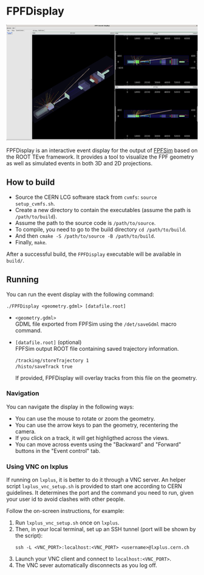 # FPFDisplay

![Example of FPFDisplay in action](numu_display.png)

FPFDisplay is an interactive event display for the output of [FPFSim](https://github.com/FPFSoftware/FPFSim) based on the ROOT TEve framework.
It provides a tool to visualize the FPF geometry as well as simulated events in both 3D and 2D projections.

## How to build

- Source the CERN LCG software stack from `cvmfs`: `source setup_cvmfs.sh`.
- Create a new directory to contain the executables (assume the path is `/path/to/build`).
- Assume the path to the source code is `/path/to/source`.
- To compile, you need to go to the build directory `cd /path/to/build`.
- And then `cmake -S /path/to/source -B /path/to/build`.
- Finally, `make`.

After a successful build, the `FPFDisplay` executable will be available in `build/`.

## Running

You can run the event display with the following command:
```
./FPFDisplay <geometry.gdml> [datafile.root]
```
- `<geometry.gdml>`  
  GDML file exported from FPFSim using the `/det/saveGdml` macro command.

- `[datafile.root]` (optional)  
  FPFSim output ROOT file containing saved trajectory information.
  ```
  /tracking/storeTrajectory 1
  /histo/saveTrack true
  ```
  If provided, FPFDisplay will overlay tracks from this file on the geometry.

### Navigation

You can navigate the display in the following ways:
- You can use the mouse to rotate or zoom the geometry. 
- You can use the arrow keys to pan the geometry, recentering the camera.
- If you click on a track, it will get highligthed across the views.
- You can move across events using the "Backward" and "Forward" buttons in the "Event control" tab.

### Using VNC on lxplus

If running on `lxplus`, it is better to do it through a VNC server.
An helper script `lxplus_vnc_setup.sh` is provided to start one according to CERN guidelines.
It determines the port and the command you need to run, given your user id to avoid clashes with other people.

Follow the on-screen instructions, for example:
1. Run `lxplus_vnc_setup.sh` once on `lxplus`.
2. Then, in your local terminal, set up an SSH tunnel (port will be shown by the script):  
   ```
   ssh -L <VNC_PORT>:localhost:<VNC_PORT> <username>@lxplus.cern.ch
   ```
3. Launch your VNC client and connect to `localhost:<VNC_PORT>`.
4. The VNC sever automatically disconnects as you log off. 
